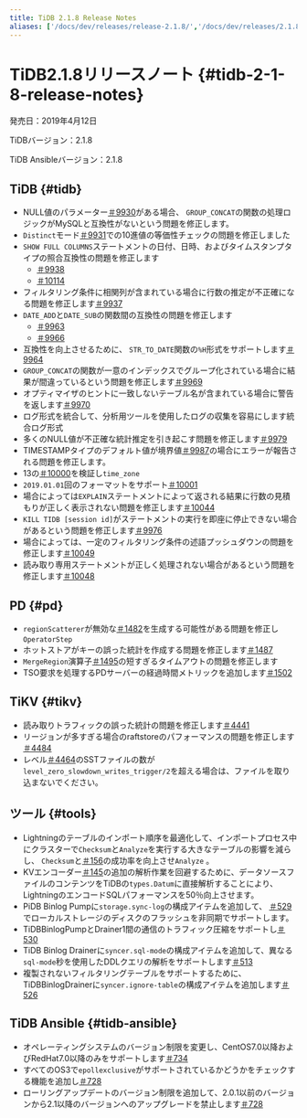 ```yaml
---
title: TiDB 2.1.8 Release Notes
aliases: ['/docs/dev/releases/release-2.1.8/','/docs/dev/releases/2.1.8/']
---
```


# TiDB2.1.8リリースノート {#tidb-2-1-8-release-notes}

発売日：2019年4月12日

TiDBバージョン：2.1.8

TiDB Ansibleバージョン：2.1.8

## TiDB {#tidb}

-   NULL値のパラメーター[＃9930](https://github.com/pingcap/tidb/pull/9930)がある場合、 `GROUP_CONCAT`の関数の処理ロジックがMySQLと互換性がないという問題を修正します。
-   `Distinct`モード[＃9931](https://github.com/pingcap/tidb/pull/9931)での10進値の等価性チェックの問題を修正しました
-   `SHOW FULL COLUMNS`ステートメントの日付、日時、およびタイムスタンプタイプの照合互換性の問題を修正します
    -   [＃9938](https://github.com/pingcap/tidb/pull/9938)
    -   [＃10114](https://github.com/pingcap/tidb/pull/10114)
-   フィルタリング条件に相関列が含まれている場合に行数の推定が不正確になる問題を修正します[＃9937](https://github.com/pingcap/tidb/pull/9937)
-   `DATE_ADD`と`DATE_SUB`の関数間の互換性の問題を修正します
    -   [＃9963](https://github.com/pingcap/tidb/pull/9963)
    -   [＃9966](https://github.com/pingcap/tidb/pull/9966)
-   互換性を向上させるために、 `STR_TO_DATE`関数の`%H`形式をサポートします[＃9964](https://github.com/pingcap/tidb/pull/9964)
-   `GROUP_CONCAT`の関数が一意のインデックスでグループ化されている場合に結果が間違っているという問題を修正します[＃9969](https://github.com/pingcap/tidb/pull/9969)
-   オプティマイザのヒントに一致しないテーブル名が含まれている場合に警告を返します[＃9970](https://github.com/pingcap/tidb/pull/9970)
-   ログ形式を統合して、分析用ツールを使用したログの収集を容易にします統合ログ形式
-   多くのNULL値が不正確な統計推定を引き起こす問題を修正します[＃9979](https://github.com/pingcap/tidb/pull/9979)
-   TIMESTAMPタイプのデフォルト値が境界値[＃9987](https://github.com/pingcap/tidb/pull/9987)の場合にエラーが報告される問題を修正します。
-   13の[＃10000](https://github.com/pingcap/tidb/pull/10000)を検証し`time_zone`
-   `2019.01.01`回のフォーマットをサポート[＃10001](https://github.com/pingcap/tidb/pull/10001)
-   場合によっては`EXPLAIN`ステートメントによって返される結果に行数の見積もりが正しく表示されない問題を修正します[＃10044](https://github.com/pingcap/tidb/pull/10044)
-   `KILL TIDB [session id]`がステートメントの実行を即座に停止できない場合があるという問題を修正します[＃9976](https://github.com/pingcap/tidb/pull/9976)
-   場合によっては、一定のフィルタリング条件の述語プッシュダウンの問題を修正します[＃10049](https://github.com/pingcap/tidb/pull/10049)
-   読み取り専用ステートメントが正しく処理されない場合があるという問題を修正します[＃10048](https://github.com/pingcap/tidb/pull/10048)

## PD {#pd}

-   `regionScatterer`が無効な[＃1482](https://github.com/pingcap/pd/pull/1482)を生成する可能性がある問題を修正し`OperatorStep`
-   ホットストアがキーの誤った統計を作成する問題を修正します[＃1487](https://github.com/pingcap/pd/pull/1487)
-   `MergeRegion`演算子[＃1495](https://github.com/pingcap/pd/pull/1495)の短すぎるタイムアウトの問題を修正します
-   TSO要求を処理するPDサーバーの経過時間メトリックを追加します[＃1502](https://github.com/pingcap/pd/pull/1502)

## TiKV {#tikv}

-   読み取りトラフィックの誤った統計の問題を修正します[＃4441](https://github.com/tikv/tikv/pull/4441)
-   リージョンが多すぎる場合のraftstoreのパフォーマンスの問題を修正します[＃4484](https://github.com/tikv/tikv/pull/4484)
-   レベル[＃4464](https://github.com/tikv/tikv/pull/4464)のSSTファイルの数が`level_zero_slowdown_writes_trigger/2`を超える場合は、ファイルを取り込まないでください。

## ツール {#tools}

-   Lightningのテーブルのインポート順序を最適化して、インポートプロセス中にクラスターで`Checksum`と`Analyze`を実行する大きなテーブルの影響を減らし、 `Checksum`と[＃156](https://github.com/pingcap/tidb-lightning/pull/156)の成功率を向上させ`Analyze` 。
-   KVエンコーダー[＃145](https://github.com/pingcap/tidb-lightning/pull/145)の追加の解析作業を回避するために、データソースファイルのコンテンツをTiDBの`types.Datum`に直接解析することにより、LightningのエンコードSQLパフォーマンスを50％向上させます。
-   PiDB Binlog Pumpに`storage.sync-log`の構成アイテムを追加して、 [＃529](https://github.com/pingcap/tidb-binlog/pull/529)でローカルストレージのディスクのフラッシュを非同期でサポートします。
-   TiDBBinlogPumpとDrainer1間の通信のトラフィック圧縮をサポートし[＃530](https://github.com/pingcap/tidb-binlog/pull/530)
-   TiDB Binlog Drainerに`syncer.sql-mode`の構成アイテムを追加して、異なる`sql-mode`秒を使用したDDLクエリの解析をサポートします[＃513](https://github.com/pingcap/tidb-binlog/pull/513)
-   複製されないフィルタリングテーブルをサポートするために、TiDBBinlogDrainerに`syncer.ignore-table`の構成アイテムを追加します[＃526](https://github.com/pingcap/tidb-binlog/pull/526)

## TiDB Ansible {#tidb-ansible}

-   オペレーティングシステムのバージョン制限を変更し、CentOS7.0以降およびRedHat7.0以降のみをサポートします[＃734](https://github.com/pingcap/tidb-ansible/pull/734)
-   すべてのOS3で`epollexclusive`がサポートされているかどうかをチェックする機能を追加し[＃728](https://github.com/pingcap/tidb-ansible/pull/728)
-   ローリングアップデートのバージョン制限を追加して、2.0.1以前のバージョンから2.1以降のバージョンへのアップグレードを禁止します[＃728](https://github.com/pingcap/tidb-ansible/pull/728)
